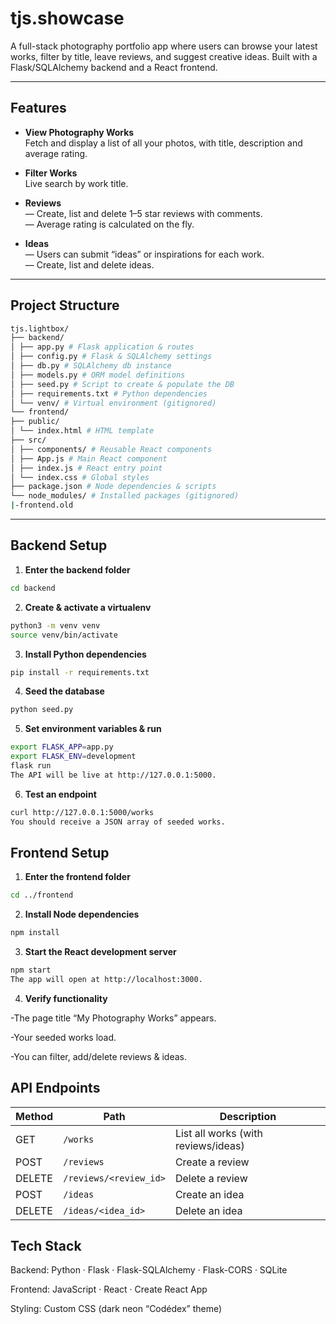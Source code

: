 # tjs.showcase

A full-stack photography portfolio app where users can browse your latest works, filter by title, leave reviews, and suggest creative ideas. Built with a Flask/SQLAlchemy backend and a React frontend.

---

##   Features

- **View Photography Works**  
  Fetch and display a list of all your photos, with title, description and average rating.

- **Filter Works**  
  Live search by work title.

- **Reviews**  
  — Create, list and delete 1–5 star reviews with comments.  
  — Average rating is calculated on the fly.

- **Ideas**  
  — Users can submit “ideas” or inspirations for each work.  
  — Create, list and delete ideas.

---

##  Project Structure

```bash
tjs.lightbox/
├── backend/
│ ├── app.py # Flask application & routes
│ ├── config.py # Flask & SQLAlchemy settings
│ ├── db.py # SQLAlchemy db instance
│ ├── models.py # ORM model definitions
│ ├── seed.py # Script to create & populate the DB
│ ├── requirements.txt # Python dependencies
│ └── venv/ # Virtual environment (gitignored)
└── frontend/
├── public/
│ └── index.html # HTML template
├── src/
│ ├── components/ # Reusable React components
│ ├── App.js # Main React component
│ ├── index.js # React entry point
│ └── index.css # Global styles
├── package.json # Node dependencies & scripts
└── node_modules/ # Installed packages (gitignored)
|-frontend.old
```

---

##  Backend Setup

1. **Enter the backend folder**  
```bash
cd backend
```

2. **Create & activate a virtualenv**
```bash
python3 -m venv venv
source venv/bin/activate
```
3. **Install Python dependencies**
```bash
pip install -r requirements.txt
```

4. **Seed the database**
```bash
python seed.py
```
5. **Set environment variables & run**
```bash
export FLASK_APP=app.py
export FLASK_ENV=development
flask run
The API will be live at http://127.0.0.1:5000.
```

6. **Test an endpoint**
```bash
curl http://127.0.0.1:5000/works
You should receive a JSON array of seeded works.
```

## Frontend Setup
1. **Enter the frontend folder**

```bash
cd ../frontend
```

2. **Install Node dependencies**
```bash
npm install
```

3. **Start the React development server**
```bash
npm start
The app will open at http://localhost:3000.
```

4. **Verify functionality**

-The page title “My Photography Works” appears.

-Your seeded works load.

-You can filter, add/delete reviews & ideas.

## API Endpoints
| Method | Path                   | Description                         |
| ------ | ---------------------- | ----------------------------------- |
| GET    | `/works`               | List all works (with reviews/ideas) |
| POST   | `/reviews`             | Create a review                     |
| DELETE | `/reviews/<review_id>` | Delete a review                     |
| POST   | `/ideas`               | Create an idea                      |
| DELETE | `/ideas/<idea_id>`     | Delete an idea                      |


## Tech Stack
Backend: Python · Flask · Flask-SQLAlchemy · Flask-CORS · SQLite

Frontend: JavaScript · React · Create React App

Styling: Custom CSS (dark neon “Codédex” theme)


